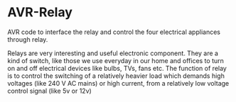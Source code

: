 # AVR-Relay
 AVR code to interface the relay and control the four electrical appliances through relay.
 
 Relays are very interesting and useful electronic component. They are a kind of switch, like those we use everyday in our home and offices to turn on and off electrical devices like bulbs, TVs, fans etc. The function of relay is to control the switching of a relatively heavier load which demands high voltages (like 240 V AC mains) or high current, from a relatively low voltage control signal (like 5v or 12v)
 
